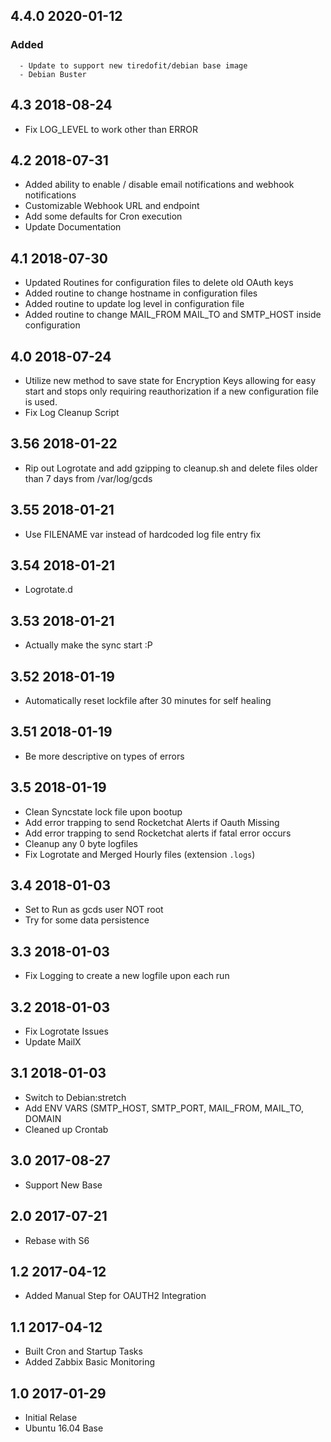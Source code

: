 ## 4.4.0 2020-01-12 <dave at tiredofit dot ca>

   ### Added
      - Update to support new tiredofit/debian base image
      - Debian Buster


## 4.3 2018-08-24 <dave at tiredofit dot ca>

* Fix LOG_LEVEL to work other than ERROR

## 4.2 2018-07-31 <dave at tiredofit dot ca>

* Added ability to enable / disable email notifications and webhook notifications
* Customizable Webhook URL and endpoint
* Add some defaults for Cron execution
* Update Documentation

## 4.1 2018-07-30 <dave at tiredofit dot ca>

* Updated Routines for configuration files to delete old OAuth keys
* Added routine to change hostname in configuration files
* Added routine to update log level in configuration file
* Added routine to change MAIL_FROM MAIL_TO and SMTP_HOST inside configuration

## 4.0 2018-07-24 <dave at tiredofit dot ca>

* Utilize new method to save state for Encryption Keys allowing for easy start and stops only requiring reauthorization if a new 
configuration file is used.
* Fix Log Cleanup Script

## 3.56 2018-01-22 <dave at tiredofit dot ca>

* Rip out Logrotate and add gzipping to cleanup.sh and delete files older than 7 days from /var/log/gcds

## 3.55 2018-01-21 <dave at tiredofit dot ca>

* Use FILENAME var instead of hardcoded log file entry fix

## 3.54 2018-01-21 <dave at tiredofit dot ca>

* Logrotate.d

## 3.53 2018-01-21 <dave at tiredofit dot ca>

* Actually make the sync start :P

## 3.52 2018-01-19 <dave at tiredofit dot ca>

* Automatically reset lockfile after 30 minutes for self healing

## 3.51 2018-01-19 <dave at tiredofit dot ca>

* Be more descriptive on types of errors

## 3.5 2018-01-19 <dave at tiredofit dot ca>

* Clean Syncstate lock file upon bootup
* Add error trapping to send Rocketchat Alerts if Oauth Missing
* Add error trapping to send Rocketchat alerts if fatal error occurs
* Cleanup any 0 byte logfiles
* Fix Logrotate and Merged Hourly files (extension `.logs`)

## 3.4 2018-01-03 <dave at tiredofit dot ca>

* Set to Run as gcds user NOT root
* Try for some data persistence

## 3.3 2018-01-03 <dave at tiredofit dot ca>

* Fix Logging to create a new logfile upon each run

## 3.2 2018-01-03 <dave at tiredofit dot ca>

* Fix Logrotate Issues
* Update MailX

## 3.1 2018-01-03 <dave at tiredofit dot ca>

* Switch to Debian:stretch
* Add ENV VARS (SMTP_HOST, SMTP_PORT, MAIL_FROM, MAIL_TO, DOMAIN
* Cleaned up Crontab 

## 3.0 2017-08-27 <dave at tiredofit dot ca>

* Support New Base

## 2.0 2017-07-21 <dave at tiredofit dot ca>

* Rebase with S6

## 1.2 2017-04-12 <dave at tiredofit dot ca>

* Added Manual Step for OAUTH2 Integration


## 1.1 2017-04-12 <dave at tiredofit dot ca>

* Built Cron and Startup Tasks
* Added Zabbix Basic Monitoring

## 1.0 2017-01-29 <dave at tiredofit dot ca>

* Initial Relase
* Ubuntu 16.04 Base

